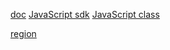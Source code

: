 [doc](https://docs.aws.amazon.com/ko_kr/index.html)
[JavaScript sdk](https://docs.aws.amazon.com/ko_kr/sdk-for-javascript/index.html)
[JavaScript class](https://docs.aws.amazon.com/AWSJavaScriptSDK/latest/)

[region](https://docs.aws.amazon.com/ko_kr/general/latest/gr/rande.html)
